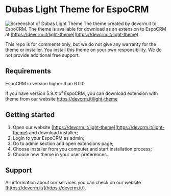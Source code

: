 # Dubas Light Theme for EspoCRM
![Screenshot of Dubas Light Theme](https://devcrm.it/files/2020-09-05_19-44-27_5341b3-kT-694352_68d5145808106b.png)
The theme created by devcrm.it to EspoCRM. The theme is available for download as an extension to EspoCRM at [https://devcrm.it/light-theme](https://devcrm.it/light-theme).

This repo is for comments only, but we do not give any warranty for the theme or installer. You install this theme on your own responsibility. We do not provide additional free support.

## Requirements
EspoCRM in version higher than 6.0.0.

If you have version 5.9.X of EspoCRM, you can download extension with theme from our website https://devcrm.it/light-theme

## Getting started
1. Open our website [https://devcrm.it/light-theme](https://devcrm.it/light-theme) and download installer;
2. Login to your EspoCRM as admin;
3. Go to admin section and open extensions page;
4. Choose installer from you computer and start installation process;
5. Choose new theme in your user preferences.

## Support
All information about our services you can check on our website [https://devcrm.it/](https://devcrm.it/).
